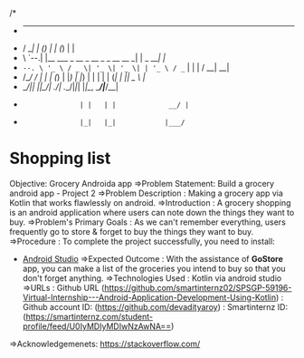 /*
 *  _____ _                       _             _     _     _
 * /  ___| |                     (_)           | |   (_)   | |
 * \ `--.| |__   ___  _ __  _ __  _ _ __   __ _| |    _ ___| |_
 *  `--. \ '_ \ / _ \| '_ \| '_ \| | '_ \ / _` | |   | / __| __|
 * /\__/ / | | | (_) | |_) | |_) | | | | | (_| | |___| \__ \ |_
 * \____/|_| |_|\___/| .__/| .__/|_|_| |_|\__, \_____/_|___/\__|
 *                   | |   | |             __/ |
 *                   |_|   |_|            |___/



# Shopping list
Objective: Grocery Androida app
=>Problem Statement: Build a grocery android app - Project 2
=>Problem Description : Making a grocery app via Kotlin that works flawlessly on android.
=>Introduction : A grocery shopping is an android application where users can note down the things they want to buy.
=>Problem's Primary Goals : As we can't remember everything, users frequently go to store & forget to buy the things they want to buy. 
=>Procedure : To complete the project successfully, you need to install:
- [Android Studio](https://www.geeksforgeeks.org/guide-to-install-and-set-up-android-studio/)
=>Expected Outcome : With the assistance of <b>GoStore</b> app, you can make a list of the groceries you intend to buy so that you don't forget anything.
=>Technologies Used : Kotlin via android studio
=>URLs : Github URL (https://github.com/smartinternz02/SPSGP-59196-Virtual-Internship---Android-Application-Development-Using-Kotlin)
        : Github account ID: (https://github.com/devadityaroy)
        : Smartinternz ID: (https://smartinternz.com/student-profile/feed/U0IyMDIyMDIwNzAwNA==)
        
=>Acknowledgemenets: https://stackoverflow.com/
